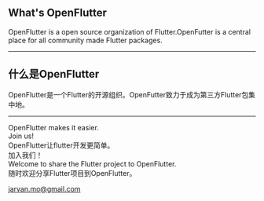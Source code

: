 ## What's OpenFlutter

OpenFlutter is a open source organization of Flutter.OpenFutter is a central place for all community made Flutter packages.

---
## 什么是OpenFlutter

OpenFlutter是一个Flutter的开源组织。OpenFutter致力于成为第三方Flutter包集中地。

---


 OpenFlutter makes it easier.<br>
 Join us!<br>
 OpenFlutter让flutter开发更简单。<br>
 加入我们！<br>
 Welcome to share the Flutter project to OpenFlutter.</br>
 随时欢迎分享Flutter项目到OpenFlutter。
 
jarvan.mo@gmail.com
